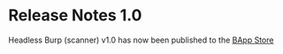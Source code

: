 # Release Notes 1.0

Headless Burp (scanner) v1.0 has now been published to the [BApp Store]

[BApp Store]: https://portswigger.net/bappstore/d54b11f7af3c4dfeb6b81fb5db72e381
